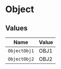 # Object


## Values

| Name         | Value        |
| ------------ | ------------ |
| `ObjectObj1` | OBJ1         |
| `ObjectObj2` | OBJ2         |